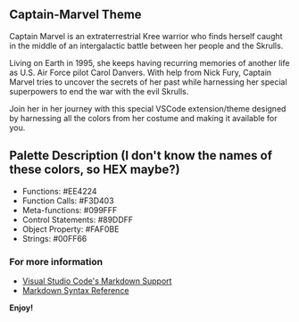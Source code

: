 ## Captain-Marvel Theme

Captain Marvel is an extraterrestrial Kree warrior who finds herself caught in the middle of an intergalactic battle between her people and the Skrulls. 

Living on Earth in 1995, she keeps having recurring memories of another life as U.S. Air Force pilot Carol Danvers. With help from Nick Fury, Captain Marvel tries to uncover the secrets of her past while harnessing her special superpowers to end the war with the evil Skrulls.

Join her in her journey with this special VSCode extension/theme designed by harnessing all the colors from her costume and making it available for you.

## Palette Description (I don't know the names of these colors, so HEX maybe?)
 * Functions: #EE4224
 * Function Calls: #F3D403
 * Meta-functions: #099FFF
 * Control Statements: #89DDFF
 * Object Property: #FAF0BE
 * Strings: #00FF66


### For more information
* [Visual Studio Code's Markdown Support](http://code.visualstudio.com/docs/languages/markdown)
* [Markdown Syntax Reference](https://help.github.com/articles/markdown-basics/)

**Enjoy!**
